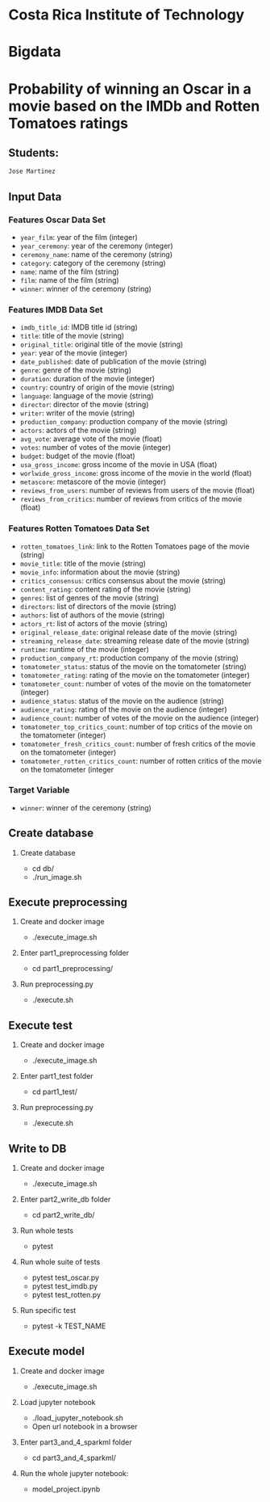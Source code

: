 # Costa Rica Institute of Technology                         
# Bigdata
# Probability of winning an Oscar in a movie based on the IMDb and Rotten Tomatoes ratings


## Students:
```bash
Jose Martinez
```

## Input Data

### Features Oscar Data Set

- `year_film`: year of the film (integer)
- `year_ceremony`: year of the ceremony (integer)
- `ceremony_name`: name of the ceremony (string)
- `category`: category of the ceremony (string)
- `name`: name of the film (string)
- `film`: name of the film (string)
- `winner`: winner of the ceremony (string)

### Features IMDB Data Set

- `imdb_title_id`: IMDB title id (string)
- `title`: title of the movie (string)
- `original_title`: original title of the movie (string)
- `year`: year of the movie (integer)
- `date_published`: date of publication of the movie (string)
- `genre`: genre of the movie (string)
- `duration`: duration of the movie (integer)
- `country`: country of origin of the movie (string)
- `language`: language of the movie (string)
- `director`: director of the movie (string)
- `writer`: writer of the movie (string)
- `production_company`: production company of the movie (string)
- `actors`: actors of the movie (string)
- `avg_vote`: average vote of the movie (float)
- `votes`: number of votes of the movie (integer)
- `budget`: budget of the movie (float)
- `usa_gross_income`: gross income of the movie in USA (float)
- `worlwide_gross_income`: gross income of the movie in the world (float)
- `metascore`: metascore of the movie (integer)
- `reviews_from_users`: number of reviews from users of the movie (float)
- `reviews_from_critics`: number of reviews from critics of the movie (float)

### Features Rotten Tomatoes Data Set

- `rotten_tomatoes_link`: link to the Rotten Tomatoes page of the movie (string)
- `movie_title`: title of the movie (string)
- `movie_info`: information about the movie (string)
- `critics_consensus`: critics consensus about the movie (string)
- `content_rating`: content rating of the movie (string)
- `genres`: list of genres of the movie (string)
- `directors`: list of directors of the movie (string)
- `authors`: list of authors of the movie (string)
- `actors_rt`: list of actors of the movie (string)
- `original_release_date`: original release date of the movie (string)
- `streaming_release_date`: streaming release date of the movie (string)
- `runtime`: runtime of the movie (integer)
- `production_company_rt`: production company of the movie (string)
- `tomatometer_status`: status of the movie on the tomatometer (string)
- `tomatometer_rating`: rating of the movie on the tomatometer (integer)
- `tomatometer_count`: number of votes of the movie on the tomatometer (integer)
- `audience_status`: status of the movie on the audience (string)
- `audience_rating`: rating of the movie on the audience (integer)
- `audience_count`: number of votes of the movie on the audience (integer)
- `tomatometer_top_critics_count`: number of top critics of the movie on the tomatometer (integer)
- `tomatometer_fresh_critics_count`: number of fresh critics of the movie on the tomatometer (integer)
- `tomatometer_rotten_critics_count`: number of rotten critics of the movie on the tomatometer (integer

### Target Variable

- `winner`: winner of the ceremony (string)

## Create database

1. Create database 

   - cd db/
   - ./run_image.sh 

## Execute preprocessing

1. Create and docker image

   - ./execute_image.sh

2. Enter part1_preprocessing folder 

   - cd part1_preprocessing/

3. Run preprocessing.py

   - ./execute.sh

## Execute test

1. Create and docker image

   - ./execute_image.sh

2. Enter part1_test folder 

   - cd part1_test/

3. Run preprocessing.py

   - ./execute.sh

## Write to DB

1. Create and docker image

   - ./execute_image.sh

2. Enter part2_write_db folder 

   - cd part2_write_db/

3. Run whole tests

   - pytest

4. Run whole suite of tests

   - pytest test_oscar.py
   - pytest test_imdb.py
   - pytest test_rotten.py

5. Run specific test

   - pytest -k TEST_NAME

## Execute model 

1. Create and docker image

   - ./execute_image.sh

2. Load jupyter notebook

   - ./load_jupyter_notebook.sh
   - Open url notebook in a browser 

3. Enter part3_and_4_sparkml folder

   - cd part3_and_4_sparkml/

4. Run the whole jupyter notebook:

   - model_project.ipynb